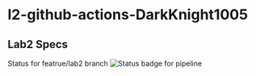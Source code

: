 # l2-github-actions-DarkKnight1005

## Lab2 Specs
Status for featrue/lab2 branch ![Status badge for pipeline](https://github.com/bhos-qa/l2-github-actions-DarkKnight1005/actions/workflows/gradle.yml/badge.svg?branch=develop?event=pull_request)
